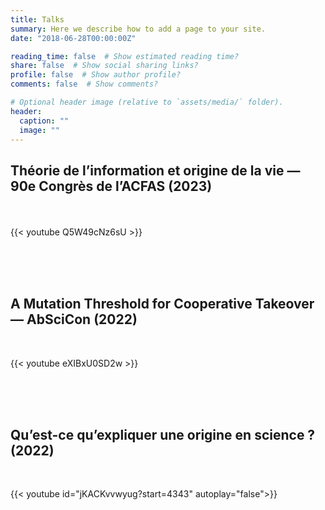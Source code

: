```yaml
---
title: Talks
summary: Here we describe how to add a page to your site.
date: "2018-06-28T00:00:00Z"

reading_time: false  # Show estimated reading time?
share: false  # Show social sharing links?
profile: false  # Show author profile?
comments: false  # Show comments?

# Optional header image (relative to `assets/media/` folder).
header:
  caption: ""
  image: ""
---
```


<h2>

Théorie de l’information et origine de la vie — 90e Congrès de l’ACFAS (2023)</h2>

<br>

{{< youtube Q5W49cNz6sU >}}

<br><br><br>

<h2>A Mutation Threshold for Cooperative Takeover — AbSciCon (2022)</h2>

<br>

{{< youtube eXIBxU0SD2w >}}

<br><br><br>

<h2>Qu’est-ce qu’expliquer une origine en science ? (2022)</h2>

<br>

{{< youtube id="jKACKvvwyug?start=4343" autoplay="false">}}

<br><br><br><br><br><br>
